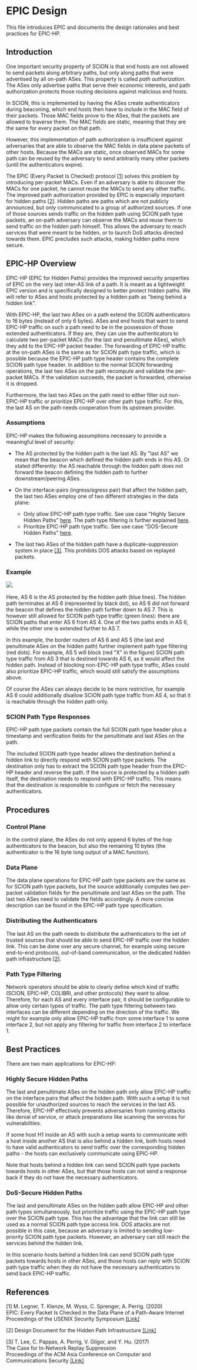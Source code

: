 # EPIC Design

This file introduces EPIC and documents the design rationales and best
practices for EPIC-HP.

## Introduction

One important security property of SCION is that end hosts are not
allowed to send packets along arbitrary paths, but only along paths
that were advertised by all on-path ASes.
This property is called *path authorization*.
The ASes only advertise paths that serve their economic interests,
and path authorization protects those routing decisions against
malicious end hosts.

In SCION, this is implemented by having the ASes create
authenticators during beaconing, which end hosts then have to
include in the MAC field of their packets. Those MAC fields prove to
the ASes, that the packets are allowed to traverse them.
The MAC fields are static, meaning that they are the same for every
packet on that path.

However, this implementation of path authorization is insufficient
against adversaries that are able to observe the MAC fields in data
plane packets of other hosts. Because the MACs are static, once
observed MACs for some path can be reused by the adversary to send
arbitrarily many other packets (until the authenticators expire).

The EPIC (Every Packet Is Checked) protocol [[1]](#1) solves this
problem by introducing per-packet MACs.
Even if an adversary is able to discover the MACs for one packet, he
cannot reuse the MACs to send any other traffic.
The improved path authorization provided by EPIC is especially
important for hidden paths [[2]](#2). Hidden paths are paths which
are not publicly announced, but only communicated to a group of
authorized sources. If one of those sources sends traffic on the
hidden path using SCION path type packets, an on-path adversary can
observe the MACs and reuse them to send traffic on the hidden path
himself. This allows the adversary to reach services that were meant
to be hidden, or to launch DoS attacks directed towards them.
EPIC precludes such attacks, making hidden paths more secure.

## EPIC-HP Overview

EPIC-HP (EPIC for Hidden Paths) provides the improved security
properties of EPIC on the very last inter-AS link of a path. It is
meant as a lightweight EPIC version and is specifically designed to
better protect hidden paths. We will refer to ASes and hosts
protected by a hidden path as "being behind a hidden link".

With EPIC-HP, the last two ASes on a path extend the SCION
authenticators to 16 bytes (instead of only 6 bytes).
ASes and end hosts that want to send EPIC-HP traffic on such a path
need to be in the possession of those extended authenticators.
If they are, they can use the authenticators to calculate two
per-packet MACs (for the last and penultimate ASes), which they add
to the EPIC-HP packet header.
The forwarding of EPIC-HP traffic at the on-path ASes is the same as
for SCION path type traffic, which is possible because the EPIC-HP
path type header contains the complete SCION path type header.
In addition to the normal SCION forwarding operations, the last two
ASes on the path recompute and validate the per-packet MACs.
If the validation succeeds, the packet is forwarded, otherwise it is
dropped.

Furthermore, the last two ASes on the path need to either filter out
non-EPIC-HP traffic or prioritize EPIC-HP over other path type
traffic. For this, the last AS on the path needs cooperation from
its upstream provider.

### Assumptions

EPIC-HP makes the following assumptions necessary to provide a
meaningful level of security:

- The AS protected by the hidden path is the last AS.
  By "last AS" we mean that the beacon which defined the hidden path
  ends in this AS. Or stated differently: the
  AS reachable through the hidden path does not forward the beacon
  defining the hidden path to further downstream/peering ASes.
- On the interface-pairs (ingress/egress pair) that affect the
  hidden path, the last two ASes employ one of two different
  strategies in the data plane:

    - Only allow EPIC-HP path type traffic. See use case "Highly
      Secure Hidden Paths" [here](#HighlySecureHiddenPaths). The path
      type filtering is further explained [here](#PathTypeFiltering).
    - Prioritize EPIC-HP path type traffic. See use case "DOS-Secure
      Hidden Paths" [here](#DOSSecureHiddenPaths).

- The last two ASes of the hidden path have a duplicate-suppression
  system in place [[3]](#3). This prohibits DOS attacks based on replayed
  packets.

### Example

![](fig/EPIC/path-type-filtering-small.png).

Here, AS 6 is the AS protected by the hidden path (blue lines). The
hidden path terminates at AS 6 (represented by black dot), so AS 6
did not forward the beacon that defines the hidden path further down
to AS 7.
This is however still allowed for SCION path type traffic (green
lines): there are SCION paths that enter AS 6 from AS 4. One of the
two paths ends in AS 6, while the other one is extended further to
AS 7.

In this example, the border routers of AS 6 and AS 5 (the last and
penultimate ASes on the hidden path) further implement path type
filtering (red dots). For example, AS 5 will block (red "X" in the
figure) SCION path type traffic from AS 3 that is destined towards
AS 6, as it would affect the hidden path. Instead of blocking
non-EPIC-HP path type traffic, ASes could also prioritize EPIC-HP
traffic, which would still satisfy the assumptions above.

Of course the ASes can always decide to be more restrictive, for
example AS 6 could additionally disallow SCION path type traffic
from AS 4, so that it is reachable through the hidden path only.

### SCION Path Type Responses

EPIC-HP path type packets contain the full SCION path type header
plus a timestamp and verification fields for the penultimate and
last ASes on the path.

The included SCION path type header allows the destination behind a
hidden link to directly respond with SCION path type packets. The
destination only has to extract the SCION path type header from the
EPIC-HP header and reverse the path.
If the source is protected by a hidden path itself, the destination
needs to respond with EPIC-HP traffic. This means that the
destination is responsible to configure or fetch the necessary
authenticators.

## Procedures

### Control Plane

In the control plane, the ASes do not only append 6 bytes of the hop
authenticators to the beacon, but also the remaining 10 bytes (the
authenticator is the 16 byte long output of a MAC function).

### Data Plane

The data plane operations for EPIC-HP path type packets are the same
as for SCION path type packets, but the source additionally computes
two per-packet validation fields for the penultimate and last ASes
on the path.
The last two ASes need to validate the fields accordingly.
A more concise description can be found in the EPIC-HP path type
specification.

### Distributing the Authenticators

The last AS on the path needs to distribute the authenticators to
the set of trusted sources that should be able to send EPIC-HP
traffic over the hidden link. This can be done over any secure
channel, for example using secure end-to-end protocols, out-of-band
communication, or the dedicated hidden path infrastructure [[2]](#2).

### <a id="PathTypeFiltering"></a> Path Type Filtering

Network operators should be able to clearly define which kind of
traffic (SCION, EPIC-HP, COLIBRI, and other protocols) they want to
allow.
Therefore, for each AS and every interface pair, it should be
configurable to allow only certain types of traffic.
The path type filtering between two interfaces can be different
depending on the direction of the traffic. We might for example only
allow EPIC-HP traffic from some interface 1 to some interface 2, but
not apply any filtering for traffic from interface 2 to interface 1.

## Best Practices

There are two main applications for EPIC-HP:

<a id="HighlySecureHiddenPaths"></a>
### Highly Secure Hidden Paths

The last and penultimate ASes on the hidden path only allow EPIC-HP
traffic on the interface pairs that affect the hidden path.
With such a setup it is not possible for unauthorized sources to
reach the services in the last AS. Therefore, EPIC-HP effectively
prevents adversaries from running attacks like denial of service, or
attack preparations like scanning the services for vulnerabilities.

If some host H1 inside an AS with such a setup wants to communicate
with a host inside another AS that is also behind a hidden link,
both hosts need to have valid authenticators to send traffic over
the corresponding hidden paths - the hosts can exclusively
communicate using EPIC-HP.

Note that hosts behind a hidden link can send SCION path type
packets towards hosts in other ASes, but that those hosts can not
send a response back if they do not have the necessary
authenticators.

<a id="DOSSecureHiddenPaths"></a>
### DoS-Secure Hidden Paths

The last and penultimate ASes on the hidden path allow EPIC-HP and
other path types simultaneously, but prioritize traffic using the
EPIC-HP path type over the SCION path type.
This has the advantage that the link can still be used as a normal
SCION path type access link.
DOS attacks are not possible in this case, because an adversary is
limited to sending low-priority SCION path type packets. However, an
adversary can still reach the services behind the hidden link.

In this scenario hosts behind a hidden link can send SCION path type
packets towards hosts in other ASes, and those hosts can reply
with SCION path type traffic when they do not have the necessary
authenticators to send back EPIC-HP traffic.

## References

<a id="1">[1]</a>
M. Legner, T. Klenze, M. Wyss, C. Sprenger, A. Perrig. (2020) <br>
EPIC: Every Packet Is Checked in the Data Plane of a Path-Aware Internet <br>
Proceedings of the USENIX Security Symposium
[[Link]](https://netsec.ethz.ch/publications/papers/Legner_Usenix2020_EPIC.pdf)

<a id="2">[2]</a>
Design Document for the Hidden Path Infrastructure
[[Link]](hidden-paths)

<a id="3">[3]</a>
T. Lee, C. Pappas, A. Perrig, V. Gligor, and Y. Hu. (2017) <br>
The Case for In-Network Replay Suppression <br>
Proceedings of the ACM Asia Conference on Computer and Communications Security
[[Link]](https://netsec.ethz.ch/publications/papers/replay2017.pdf)
